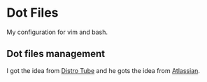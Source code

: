 # Dot Files

My configuration for vim and bash.

## Dot files management

I got the idea from [Distro Tube](https://www.youtube.com/channel/UCVls1GmFKf6WlTraIb_IaJg) and he gots the idea from [Atlassian](https://www.atlassian.com/git/tutorials/dotfiles).

